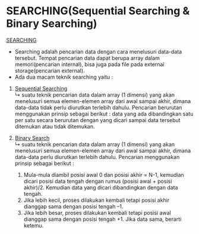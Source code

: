 # SEARCHING(Sequential Searching & Binary Searching)

[SEARCHING](https://github.com/MeiLing19/ALGORITMA-DAN-STRUKTUR-DATA-ASSIGNMENT/tree/main/SEARCHING)
- Searching adalah pencarian data dengan cara menelusuri data-data tersebut. Tempat pencarian data dapat berupa array dalam memori(pencarian internal), bisa juga pada file pada external storage(pencarian external).
- Ada dua macam teknik searching yaitu :

 1. [Sequential Searching](https://github.com/MeiLing19/ALGORITMA-DAN-STRUKTUR-DATA-ASSIGNMENT/tree/main/SEARCHING/SEQUENTIAL%20SEARCHING)
    <br>↳ suatu teknik pencarian data dalam array (1 dimensi) yang akan menelusuri semua elemen-elemen array dari awal sampai akhir, dimana data-data tidak perlu diurutkan terlebih dahulu. Pencarian berurutan menggunakan prinsip sebagai berikut : data yang ada dibandingkan satu per satu secara berurutan dengan yang dicari sampai data tersebut ditemukan atau tidak ditemukan. </br>
    
 2. [Binary Search](https://github.com/MeiLing19/ALGORITMA-DAN-STRUKTUR-DATA-ASSIGNMENT/tree/main/SEARCHING/BINARY%20SEARCHING)
    <br>↳  suatu teknik pencarian data dalam array (1 dimensi) yang akan menelusuri semua elemen-elemen array dari awal sampai akhir, dimana data-data perlu diurutkan terlebih dahulu. Pencarian menggunakan prinsip sebagai berikut : </br>
    1. Mula-mula diambil posisi awal 0 dan posisi akhir = N-1, kemudian dicari posisi data tengah dengan rumus (posisi awal + posisi akhir)/2.
Kemudian data yang dicari dibandingkan dengan data tengah.
    2. Jika lebih kecil, proses dilakukan kembali tetapi posisi akhir dianggap sama dengan posisi tengah –1.
    3. Jika lebih besar, proses dilakukan kembali tetapi posisi awal dianggap sama dengan posisi tengah +1. Jika data sama, berarti ketemu.
